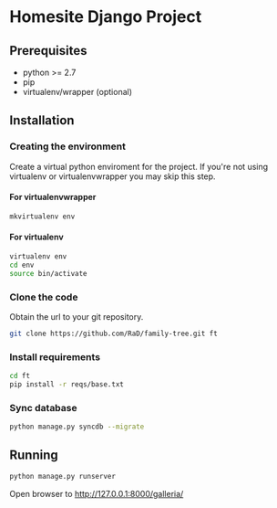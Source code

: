 # Homesite Django Project #
## Prerequisites ##

- python >= 2.7
- pip
- virtualenv/wrapper (optional)

## Installation ##
### Creating the environment ###
Create a virtual python enviroment for the project.
If you're not using virtualenv or virtualenvwrapper you may skip this step.

#### For virtualenvwrapper ####
```bash
mkvirtualenv env
```

#### For virtualenv ####
```bash
virtualenv env
cd env
source bin/activate
```

### Clone the code ###
Obtain the url to your git repository.

```bash
git clone https://github.com/RaD/family-tree.git ft
```

### Install requirements ###
```bash
cd ft
pip install -r reqs/base.txt
```

### Sync database ###
```bash
python manage.py syncdb --migrate
```

## Running ##
```bash
python manage.py runserver
```

Open browser to http://127.0.0.1:8000/galleria/
